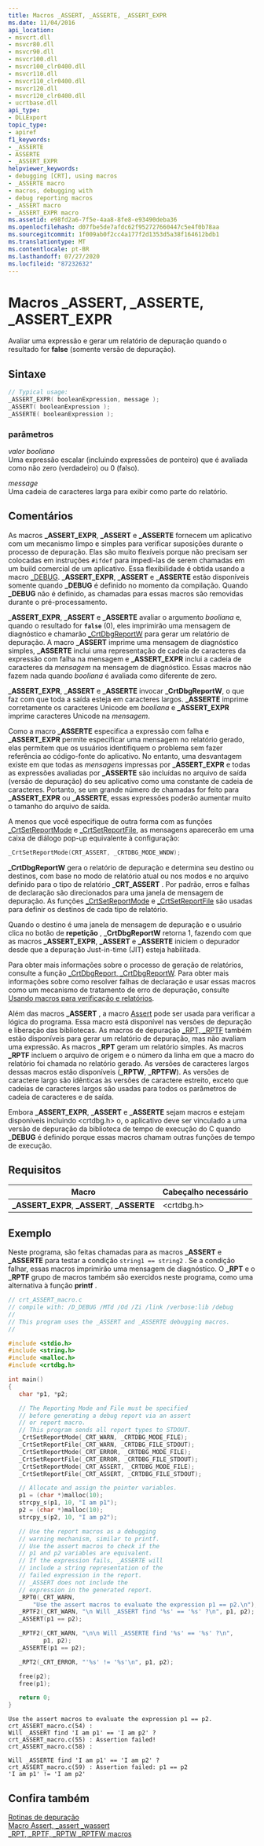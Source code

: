 ```yaml
---
title: Macros _ASSERT, _ASSERTE, _ASSERT_EXPR
ms.date: 11/04/2016
api_location:
- msvcrt.dll
- msvcr80.dll
- msvcr90.dll
- msvcr100.dll
- msvcr100_clr0400.dll
- msvcr110.dll
- msvcr110_clr0400.dll
- msvcr120.dll
- msvcr120_clr0400.dll
- ucrtbase.dll
api_type:
- DLLExport
topic_type:
- apiref
f1_keywords:
- _ASSERTE
- ASSERTE
- _ASSERT_EXPR
helpviewer_keywords:
- debugging [CRT], using macros
- _ASSERTE macro
- macros, debugging with
- debug reporting macros
- _ASSERT macro
- _ASSERT_EXPR macro
ms.assetid: e98fd2a6-7f5e-4aa8-8fe8-e93490deba36
ms.openlocfilehash: d07fbe5de7afdc62f952727660447c5e4f0b78aa
ms.sourcegitcommit: 1f009ab0f2cc4a177f2d1353d5a38f164612bdb1
ms.translationtype: MT
ms.contentlocale: pt-BR
ms.lasthandoff: 07/27/2020
ms.locfileid: "87232632"
---
```

# <a name="_assert-_asserte-_assert_expr-macros"></a>Macros _ASSERT, _ASSERTE, _ASSERT_EXPR

Avaliar uma expressão e gerar um relatório de depuração quando o resultado for **false** (somente versão de depuração).

## <a name="syntax"></a>Sintaxe

```C
// Typical usage:
_ASSERT_EXPR( booleanExpression, message );
_ASSERT( booleanExpression );
_ASSERTE( booleanExpression );
```

### <a name="parameters"></a>parâmetros

*valor booliano*<br/>
Uma expressão escalar (incluindo expressões de ponteiro) que é avaliada como não zero (verdadeiro) ou 0 (falso).

*message*<br/>
Uma cadeia de caracteres larga para exibir como parte do relatório.

## <a name="remarks"></a>Comentários

As macros **_ASSERT_EXPR**, **_ASSERT** e **_ASSERTE** fornecem um aplicativo com um mecanismo limpo e simples para verificar suposições durante o processo de depuração. Elas são muito flexíveis porque não precisam ser colocadas em instruções `#ifdef` para impedi-las de serem chamadas em um build comercial de um aplicativo. Essa flexibilidade é obtida usando a macro [_DEBUG](../../c-runtime-library/debug.md). **_ASSERT_EXPR**, **_ASSERT** e **_ASSERTE** estão disponíveis somente quando **_DEBUG** é definido no momento da compilação. Quando **_DEBUG** não é definido, as chamadas para essas macros são removidas durante o pré-processamento.

**_ASSERT_EXPR**, **_ASSERT** e **_ASSERTE** avaliar o argumento *booliana* e, quando o resultado for **`false`** (0), eles imprimirão uma mensagem de diagnóstico e chamarão [_CrtDbgReportW](crtdbgreport-crtdbgreportw.md) para gerar um relatório de depuração. A macro **_ASSERT** imprime uma mensagem de diagnóstico simples, **_ASSERTE** inclui uma representação de cadeia de caracteres da expressão com falha na mensagem e **_ASSERT_EXPR** inclui a cadeia de caracteres da *mensagem* na mensagem de diagnóstico. Essas macros não fazem nada quando *booliana* é avaliada como diferente de zero.

**_ASSERT_EXPR**, **_ASSERT** e **_ASSERTE** invocar **_CrtDbgReportW**, o que faz com que toda a saída esteja em caracteres largos. **_ASSERTE** imprime corretamente os caracteres Unicode em *booliana* e **_ASSERT_EXPR** imprime caracteres Unicode na *mensagem*.

Como a macro **_ASSERTE** especifica a expressão com falha e **_ASSERT_EXPR** permite especificar uma mensagem no relatório gerado, elas permitem que os usuários identifiquem o problema sem fazer referência ao código-fonte do aplicativo. No entanto, uma desvantagem existe em que todas as *mensagens* impressas por **_ASSERT_EXPR** e todas as expressões avaliadas por **_ASSERTE** são incluídas no arquivo de saída (versão de depuração) do seu aplicativo como uma constante de cadeia de caracteres. Portanto, se um grande número de chamadas for feito para **_ASSERT_EXPR** ou **_ASSERTE**, essas expressões poderão aumentar muito o tamanho do arquivo de saída.

A menos que você especifique de outra forma com as funções [_CrtSetReportMode](crtsetreportmode.md) e [_CrtSetReportFile](crtsetreportfile.md), as mensagens aparecerão em uma caixa de diálogo pop-up equivalente à configuração:

```C
_CrtSetReportMode(CRT_ASSERT, _CRTDBG_MODE_WNDW);
````

**_CrtDbgReportW** gera o relatório de depuração e determina seu destino ou destinos, com base no modo de relatório atual ou nos modos e no arquivo definido para o tipo de relatório **_CRT_ASSERT** . Por padrão, erros e falhas de declaração são direcionados para uma janela de mensagem de depuração. As funções [_CrtSetReportMode](crtsetreportmode.md) e [_CrtSetReportFile](crtsetreportfile.md) são usadas para definir os destinos de cada tipo de relatório.

Quando o destino é uma janela de mensagem de depuração e o usuário clica no botão de **repetição** , **_CrtDbgReportW** retorna 1, fazendo com que as macros **_ASSERT_EXPR**, **_ASSERT** e **_ASSERTE** iniciem o depurador desde que a depuração Just-in-time (JIT) esteja habilitada.

Para obter mais informações sobre o processo de geração de relatórios, consulte a função [_CrtDbgReport, _CrtDbgReportW](crtdbgreport-crtdbgreportw.md). Para obter mais informações sobre como resolver falhas de declaração e usar essas macros como um mecanismo de tratamento de erro de depuração, consulte [Usando macros para verificação e relatórios](/visualstudio/debugger/macros-for-reporting).

Além das macros **_ASSERT** , a macro [Assert](assert-macro-assert-wassert.md) pode ser usada para verificar a lógica do programa. Essa macro está disponível nas versões de depuração e liberação das bibliotecas. As macros de depuração [_RPT, _RPTF](rpt-rptf-rptw-rptfw-macros.md) também estão disponíveis para gerar um relatório de depuração, mas não avaliam uma expressão. As macros **_RPT** geram um relatório simples. As macros **_RPTF** incluem o arquivo de origem e o número da linha em que a macro do relatório foi chamada no relatório gerado. As versões de caracteres largos dessas macros estão disponíveis (**_RPTW**, **_RPTFW**). As versões de caractere largo são idênticas às versões de caractere estreito, exceto que cadeias de caracteres largos são usadas para todos os parâmetros de cadeia de caracteres e de saída.

Embora **_ASSERT_EXPR**, **_ASSERT** e **_ASSERTE** sejam macros e estejam disponíveis incluindo \<crtdbg.h> o, o aplicativo deve ser vinculado a uma versão de depuração da biblioteca de tempo de execução do C quando **_DEBUG** é definido porque essas macros chamam outras funções de tempo de execução.

## <a name="requirements"></a>Requisitos

|Macro|Cabeçalho necessário|
|-----------|---------------------|
|**_ASSERT_EXPR**, **_ASSERT**, **_ASSERTE**|\<crtdbg.h>|

## <a name="example"></a>Exemplo

Neste programa, são feitas chamadas para as macros **_ASSERT** e **_ASSERTE** para testar a condição `string1 == string2` . Se a condição falhar, essas macros imprimirão uma mensagem de diagnóstico. O **_RPT** e o **_RPTF** grupo de macros também são exercidos neste programa, como uma alternativa à função **printf** .

```C
// crt_ASSERT_macro.c
// compile with: /D_DEBUG /MTd /Od /Zi /link /verbose:lib /debug
//
// This program uses the _ASSERT and _ASSERTE debugging macros.
//

#include <stdio.h>
#include <string.h>
#include <malloc.h>
#include <crtdbg.h>

int main()
{
   char *p1, *p2;

   // The Reporting Mode and File must be specified
   // before generating a debug report via an assert
   // or report macro.
   // This program sends all report types to STDOUT.
   _CrtSetReportMode(_CRT_WARN, _CRTDBG_MODE_FILE);
   _CrtSetReportFile(_CRT_WARN, _CRTDBG_FILE_STDOUT);
   _CrtSetReportMode(_CRT_ERROR, _CRTDBG_MODE_FILE);
   _CrtSetReportFile(_CRT_ERROR, _CRTDBG_FILE_STDOUT);
   _CrtSetReportMode(_CRT_ASSERT, _CRTDBG_MODE_FILE);
   _CrtSetReportFile(_CRT_ASSERT, _CRTDBG_FILE_STDOUT);

   // Allocate and assign the pointer variables.
   p1 = (char *)malloc(10);
   strcpy_s(p1, 10, "I am p1");
   p2 = (char *)malloc(10);
   strcpy_s(p2, 10, "I am p2");

   // Use the report macros as a debugging
   // warning mechanism, similar to printf.
   // Use the assert macros to check if the
   // p1 and p2 variables are equivalent.
   // If the expression fails, _ASSERTE will
   // include a string representation of the
   // failed expression in the report.
   // _ASSERT does not include the
   // expression in the generated report.
   _RPT0(_CRT_WARN,
       "Use the assert macros to evaluate the expression p1 == p2.\n");
   _RPTF2(_CRT_WARN, "\n Will _ASSERT find '%s' == '%s' ?\n", p1, p2);
   _ASSERT(p1 == p2);

   _RPTF2(_CRT_WARN, "\n\n Will _ASSERTE find '%s' == '%s' ?\n",
          p1, p2);
   _ASSERTE(p1 == p2);

   _RPT2(_CRT_ERROR, "'%s' != '%s'\n", p1, p2);

   free(p2);
   free(p1);

   return 0;
}
```

```Output
Use the assert macros to evaluate the expression p1 == p2.
crt_ASSERT_macro.c(54) :
Will _ASSERT find 'I am p1' == 'I am p2' ?
crt_ASSERT_macro.c(55) : Assertion failed!
crt_ASSERT_macro.c(58) :

Will _ASSERTE find 'I am p1' == 'I am p2' ?
crt_ASSERT_macro.c(59) : Assertion failed: p1 == p2
'I am p1' != 'I am p2'
```

## <a name="see-also"></a>Confira também

[Rotinas de depuração](../../c-runtime-library/debug-routines.md)<br/>
[Macro Assert, _assert _wassert](assert-macro-assert-wassert.md)<br/>
[_RPT, _RPTF, _RPTW _RPTFW macros](rpt-rptf-rptw-rptfw-macros.md)<br/>
